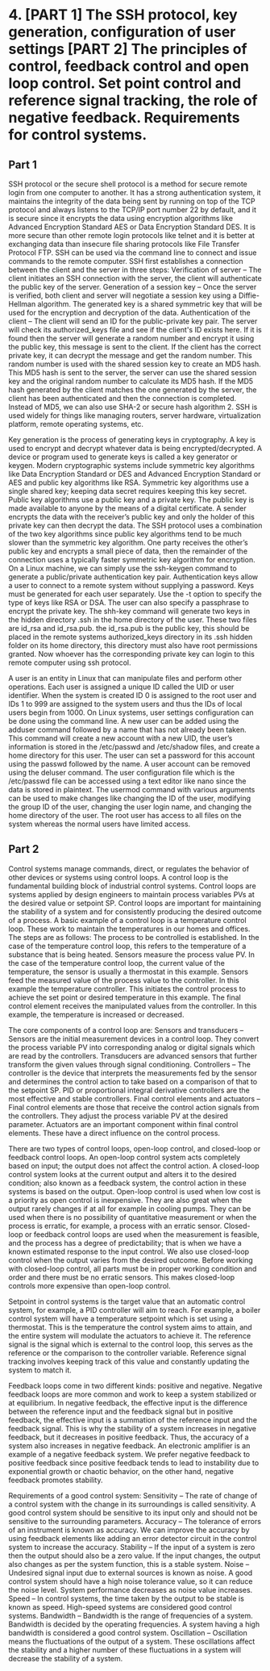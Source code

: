 # 4. [PART 1] The SSH protocol, key generation, configuration of user settings [PART 2] The principles of control, feedback control and open loop control. Set point control and reference signal tracking, the role of negative feedback. Requirements for control systems.

## Part 1

SSH protocol or the secure shell protocol is a method for secure remote login from one computer to another. It has a strong authentication system, it maintains the integrity of the data being sent by running on top of the TCP protocol and always listens to the TCP/IP port number 22 by default, and it is secure since it encrypts the data using encryption algorithms like Advanced Encryption Standard AES or Data Encryption Standard DES. It is more secure than other remote login protocols like telnet and it is better at exchanging data than insecure file sharing protocols like File Transfer Protocol FTP. SSH can be used via the command line to connect and issue commands to the remote computer. SSH first establishes a connection between the client and the server in three steps:
Verification of server – The client initiates an SSH connection with the server, the client will authenticate the public key of the server.
Generation of a session key – Once the server is verified, both client and server will negotiate a session key using a Diffie-Hellman algorithm. The generated key is a shared symmetric key that will be used for the encryption and decryption of the data.
Authentication of the client – The client will send an ID for the public-private key pair. The server will check its authorized_keys file and see if the client's ID exists here. If it is found then the server will generate a random number and encrypt it using the public key, this message is sent to the client. If the client has the correct private key, it can decrypt the message and get the random number. This random number is used with the shared session key to create an MD5 hash. This MD5 hash is sent to the server, the server can use the shared session key and the original random number to calculate its MD5 hash. If the MD5 hash generated by the client matches the one generated by the server, the client has been authenticated and then the connection is completed. Instead of MD5, we can also use SHA-2 or secure hash algorithm 2.
SSH is used widely for things like managing routers, server hardware, virtualization platform, remote operating systems, etc.

Key generation is the process of generating keys in cryptography. A key is used to encrypt and decrypt whatever data is being encrypted/decrypted. A device or program used to generate keys is called a key generator or keygen. Modern cryptographic systems include symmetric key algorithms like Data Encryption Standard or DES and Advanced Encryption Standard or AES and public key algorithms like RSA. Symmetric key algorithms use a single shared key; keeping data secret requires keeping this key secret. Public key algorithms use a public key and a private key. The public key is made available to anyone by the means of a digital certificate. A sender encrypts the data with the receiver’s public key and only the holder of this private key can then decrypt the data. The SSH protocol uses a combination of the two key algorithms since public key algorithms tend to be much slower than the symmetric key algorithm. One party receives the other’s public key and encrypts a small piece of data, then the remainder of the connection uses a typically faster symmetric key algorithm for encryption. On a Linux machine, we can simply use the ssh-keygen command to generate a public/private authentication key pair. Authentication keys allow a user to connect to a remote system without supplying a password. Keys must be generated for each user separately. Use the -t option to specify the type of keys like RSA or DSA. The user can also specify a passphrase to encrypt the private key. The shh-key command will generate two keys in the hidden directory .ssh in the home directory of the user. These two files are id_rsa and id_rsa.pub. the id_rsa.pub is the public key, this should be placed in the remote systems authorized_keys directory in its .ssh hidden folder on its home directory, this directory must also have root permissions granted. Now whoever has the corresponding private key can login to this remote computer using ssh protocol.

A user is an entity in Linux that can manipulate files and perform other operations. Each user is assigned a unique ID called the UID or user identifier. When the system is created ID 0 is assigned to the root user and IDs 1 to 999 are assigned to the system users and thus the IDs of local users begin from 1000. On Linux systems, user settings configuration can be done using the command line. A new user can be added using the adduser command followed by a name that has not already been taken. This command will create a new account with a new UID, the user’s information is stored in the /etc/passwd and /etc/shadow files, and create a home directory for this user. The user can set a password for this account using the passwd followed by the name. A user account can be removed using the deluser command. The user configuration file which is the /etc/passwd file can be accessed using a text editor like nano since the data is stored in plaintext. The usermod command with various arguments can be used to make changes like changing the ID of the user, modifying the group ID of the user, changing the user login name, and changing the home directory of the user. The root user has access to all files on the system whereas the normal users have limited access.

## Part 2

Control systems manage commands, direct, or regulates the behavior of other devices or systems using control loops. A control loop is the fundamental building block of industrial control systems. Control loops are systems applied by design engineers to maintain process variables PVs at the desired value or setpoint SP. Control loops are important for maintaining the stability of a system and for consistently producing the desired outcome of a process. A basic example of a control loop is a temperature control loop. These work to maintain the temperatures in our homes and offices. The steps are as follows:
The process to be controlled is established. In the case of the temperature control loop, this refers to the temperature of a substance that is being heated.
Sensors measure the process value PV. In the case of the temperature control loop, the current value of the temperature, the sensor is usually a thermostat in this example.
Sensors feed the measured value of the process value to the controller. In this example the temperature controller. This initiates the control process to achieve the set point or desired temperature in this example.
The final control element receives the manipulated values from the controller. In this example, the temperature is increased or decreased.

The core components of a control loop are:
Sensors and transducers – Sensors are the initial measurement devices in a control loop. They convert the process variable PV into corresponding analog or digital signals which are read by the controllers. Transducers are advanced sensors that further transform the given values through signal conditioning.
Controllers – The controller is the device that interprets the measurements fed by the sensor and determines the control action to take based on a comparison of that to the setpoint SP. PID or proportional integral derivative controllers are the most effective and stable controllers.
Final control elements and actuators – Final control elements are those that receive the control action signals from the controllers. They adjust the process variable PV at the desired parameter. Actuators are an important component within final control elements. These have a direct influence on the control process.

There are two types of control loops, open-loop control, and closed-loop or feedback control loops. An open-loop control system acts completely based on input; the output does not affect the control action. A closed-loop control system looks at the current output and alters it to the desired condition; also known as a feedback system, the control action in these systems is based on the output. Open-loop control is used when low cost is a priority as open control is inexpensive. They are also great when the output rarely changes if at all for example in cooling pumps. They can be used when there is no possibility of quantitative measurement or when the process is erratic, for example, a process with an erratic sensor. Closed-loop or feedback control loops are used when the measurement is feasible, and the process has a degree of predictability; that is when we have a known estimated response to the input control. We also use closed-loop control when the output varies from the desired outcome. Before working with closed-loop control, all parts must be in proper working condition and order and there must be no erratic sensors. This makes closed-loop controls more expensive than open-loop control.

Setpoint in control systems is the target value that an automatic control system, for example, a PID controller will aim to reach. For example, a boiler control system will have a temperature setpoint which is set using a thermostat. This is the temperature the control system aims to attain, and the entire system will modulate the actuators to achieve it. The reference signal is the signal which is external to the control loop, this serves as the reference or the comparison to the controller variable. Reference signal tracking involves keeping track of this value and constantly updating the system to match it.

Feedback loops come in two different kinds: positive and negative. Negative feedback loops are more common and work to keep a system stabilized or at equilibrium. In negative feedback, the effective input is the difference between the reference input and the feedback signal but in positive feedback, the effective input is a summation of the reference input and the feedback signal. This is why the stability of a system increases in negative feedback, but it decreases in positive feedback. Thus, the accuracy of a system also increases in negative feedback. An electronic amplifier is an example of a negative feedback system. We prefer negative feedback to positive feedback since positive feedback tends to lead to instability due to exponential growth or chaotic behavior, on the other hand, negative feedback promotes stability.

Requirements of a good control system:
Sensitivity – The rate of change of a control system with the change in its surroundings is called sensitivity. A good control system should be sensitive to its input only and should not be sensitive to the surrounding parameters.
Accuracy – The tolerance of errors of an instrument is known as accuracy. We can improve the accuracy by using feedback elements like adding an error detector circuit in the control system to increase the accuracy.
Stability – If the input of a system is zero then the output should also be a zero value. If the input changes, the output also changes as per the system function, this is a stable system.
Noise – Undesired signal input due to external sources is known as noise. A good control system should have a high noise tolerance value, so it can reduce the noise level. System performance decreases as noise value increases.
Speed – In control systems, the time taken by the output to be stable is known as speed. High-speed systems are considered good control systems.
Bandwidth – Bandwidth is the range of frequencies of a system. Bandwidth is decided by the operating frequencies. A system having a high bandwidth is considered a good control system.
Oscillation – Oscillation means the fluctuations of the output of a system. These oscillations affect the stability and a higher number of these fluctuations in a system will decrease the stability of a system.
